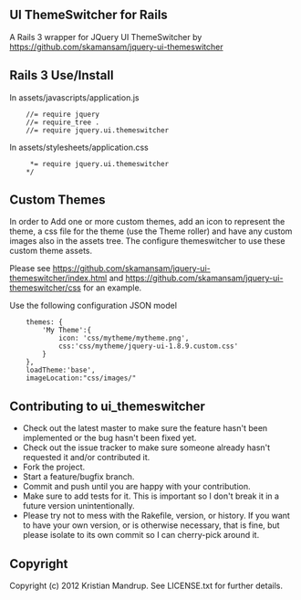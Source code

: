 UI ThemeSwitcher for Rails
-------------

A Rails 3 wrapper for JQuery UI ThemeSwitcher by https://github.com/skamansam/jquery-ui-themeswitcher

Rails 3 Use/Install
-------------

In assets/javascripts/application.js

		//= require jquery
		//= require_tree .
		//= require jquery.ui.themeswitcher

In assets/stylesheets/application.css

		 *= require jquery.ui.themeswitcher
		*/


Custom Themes
-------------

In order to Add one or more custom themes, add an icon to represent the theme, a css file for the theme (use the Theme roller) and have any custom images also in the assets tree.
The configure themeswitcher to use these custom theme assets.

Please see https://github.com/skamansam/jquery-ui-themeswitcher/index.html and https://github.com/skamansam/jquery-ui-themeswitcher/css for an example.

Use the following configuration JSON model

		themes: {
			'My Theme':{
				icon: 'css/mytheme/mytheme.png',
				css:'css/mytheme/jquery-ui-1.8.9.custom.css'
			}
		},
		loadTheme:'base',
		imageLocation:"css/images/"

Contributing to ui_themeswitcher
--------------
 
* Check out the latest master to make sure the feature hasn't been implemented or the bug hasn't been fixed yet.
* Check out the issue tracker to make sure someone already hasn't requested it and/or contributed it.
* Fork the project.
* Start a feature/bugfix branch.
* Commit and push until you are happy with your contribution.
* Make sure to add tests for it. This is important so I don't break it in a future version unintentionally.
* Please try not to mess with the Rakefile, version, or history. If you want to have your own version, or is otherwise necessary, that is fine, but please isolate to its own commit so I can cherry-pick around it.

Copyright
---------------

Copyright (c) 2012 Kristian Mandrup. See LICENSE.txt for
further details.

